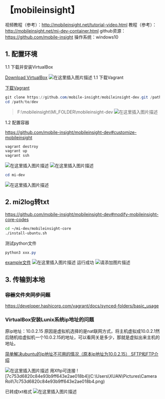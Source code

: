 ﻿# 【mobileinsight】
视频教程（参考）：http://mobileinsight.net/tutorial-video.html
教程（参考）：http://mobileinsight.net/mi-dev-container.html
github资源：https://github.com/mobile-insight
操作系统：windows10
## 1. 配置环境
1.1 下载并安装VirtualBox

[Download VirtualBox](https://www.virtualbox.org/wiki/Downloads)
![在这里插入图片描述](https://img-blog.csdnimg.cn/c5209020fa6845abaa8b2247e3f024f8.png)
1.1 下载Vagrant

[下载Vagrant](https://github.com/mobile-insight/mobileinsight-dev)
```powershell
git clone https://github.com/mobile-insight/mobileinsight-dev.git /path/to/dev
cd /path/to/dev
```

> F:\mobileinsight\MI_FOLDER\mobileinsight-dev
![在这里插入图片描述](https://img-blog.csdnimg.cn/eb4124a4364f4792a78da3a7b1beb0d3.png)

1.2 配置容器

https://github.com/mobile-insight/mobileinsight-dev#customize-mobileinsight
```powershell
vagrant destroy
vagrant up
vagrant ssh
```
![在这里插入图片描述](https://img-blog.csdnimg.cn/4fb83530596944c795da6de2f89ce1c8.png)
![在这里插入图片描述](https://img-blog.csdnimg.cn/5714eabb74c94761909bf2f410c12819.png)

```powershell
cd mi-dev
```
![在这里插入图片描述](https://img-blog.csdnimg.cn/fd87d79dfae74f61bce303350b450fc5.png)
## 2. mi2log转txt
https://github.com/mobile-insight/mobileinsight-dev#modify-mobileinsight-core-codes
```bash
cd ~/mi-dev/mobileinsight-core
./install-ubuntu.sh
```
测试python文件

```powershell
python3 xxx.py
```
[example文件](https://github.com/mobile-insight/mobileinsight-core/blob/master/examples/offline-analysis-example.py)
![在这里插入图片描述](https://img-blog.csdnimg.cn/a780998b6f6a4866a34d42daf3d8bbc7.png)
运行成功
![请添加图片描述](https://img-blog.csdnimg.cn/b7753aa8963043ea93ea6d65913ad7fa.png)
## 3. 传输到本地
### ~~容器文件夹同步问题~~ 
https://developer.hashicorp.com/vagrant/docs/synced-folders/basic_usage

### VirtualBox安装Lunix系统ip地址的问题
原ip地址：10.0.2.15
原因是虚拟机选择的是nat联网方式，将主机虚拟成10.0.2.1然后随机给虚拟机一个10.0.2.15的地址，可以看网关是多少，那就是虚拟出来主机的地址。

[简单解决ubuntu的ip地址不可用的情况（原本ip地址为10.0.2.15）
SFTP和FTP介绍](https://blog.csdn.net/weixin_47700137/article/details/115430591)

![在这里插入图片描述](https://img-blog.csdnimg.cn/19d6b6cc4b7e4af1876ea96e29117c19.png)
用Xftp可连接
![7c753d6820c84e93b9ff643e2ae018b4](C:\Users\XUAN\Pictures\Camera Roll\7c753d6820c84e93b9ff643e2ae018b4.png)

已转成txt格式
![在这里插入图片描述](https://img-blog.csdnimg.cn/c75f240f26334ba68f50e2973fe728fb.png)

